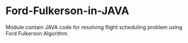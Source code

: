 # Ford-Fulkerson-in-JAVA
Module contain JAVA code for resolving flight scheduling problem using Ford Fulkerson Algorithm.
